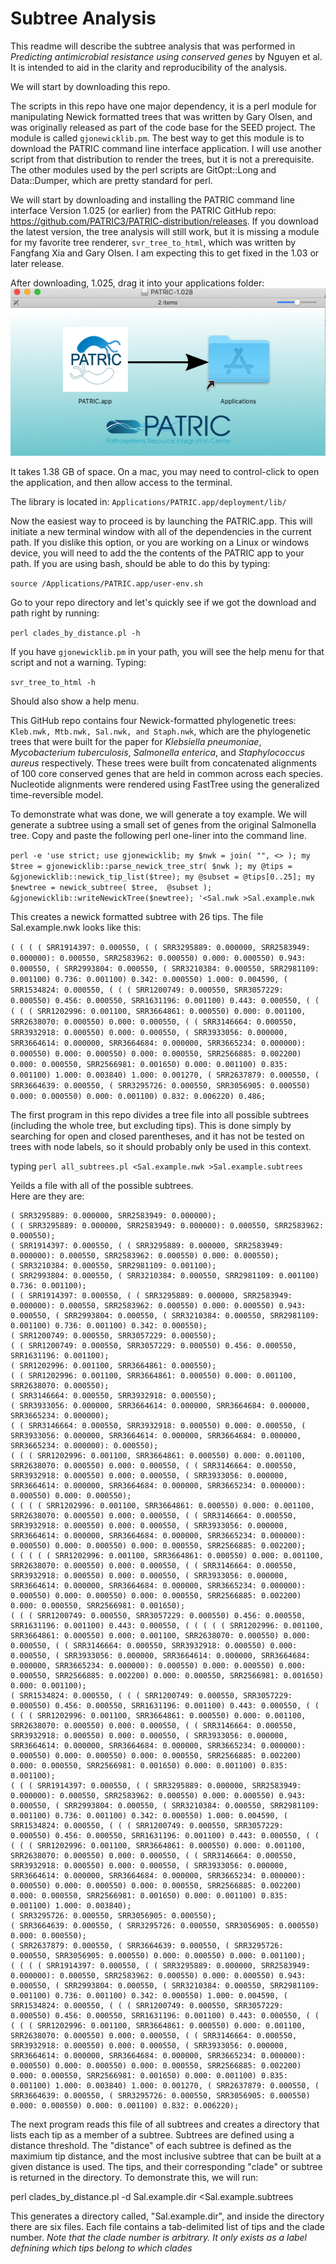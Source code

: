 # Subtree Analysis
This readme will describe the subtree analysis that was performed in *Predicting antimicrobial resistance using conserved genes* by Nguyen et al.  It is intended to aid in the clarity and reproducibility of the analysis. 

We will start by downloading this repo. 

The scripts in this repo have one major dependency, it is a perl module for manipulating Newick formatted trees that was written by Gary Olsen, and was originally released as part of the code base for the SEED project. The module is called ```gjonewicklib.pm```.  The best way to get this module is to download the PATRIC command line interface application. I will use another script from that distribution to render the trees, but it is not a prerequisite. The other modules used by the perl scripts are GitOpt::Long and Data::Dumper, which are pretty standard for perl.

We will start by downloading and installing the PATRIC command line interface Version 1.025 (or earlier) from the PATRIC GitHub repo:  https://github.com/PATRIC3/PATRIC-distribution/releases.  If you download the latest version, the tree analysis will still work, but it is missing a module for my favorite tree renderer, ```svr_tree_to_html```, which was written by Fangfang Xia and Gary Olsen. I am expecting this to get fixed in the 1.03 or later release. 

After downloading, 1.025, drag it into your applications folder:
![PATRIC](https://raw.githubusercontent.com/jimdavis1/Subtree-Analysis/b3cde940eb2b63f621ec06d539690e47b176ad5d/Patric.png)

It takes 1.38 GB of space.  On a mac, you may need to control-click to open the application, and then allow access to the terminal.

The library is located in:
```Applications/PATRIC.app/deployment/lib/```

Now the easiest way to proceed is by launching the PATRIC.app.  This will initiate a new terminal window with all of the dependencies in the current path.  If you dislike this option, or you are working on a Linux or windows device, you will need to add the the contents of the PATRIC app to your path. If you are using bash, should be able to do this by typing:  
  
```source /Applications/PATRIC.app/user-env.sh```

Go to your repo directory and let's quickly see if we got the download and path right by running:
  
```perl clades_by_distance.pl -h```

If you have ```gjonewicklib.pm``` in your path, you will see the help menu for that script and not a warning.
Typing:
  
```svr_tree_to_html -h```
  
Should also show a help menu. 

This GitHub repo contains four Newick-formatted phylogenetic trees: ```Kleb.nwk, Mtb.nwk, Sal.nwk, and Staph.nwk```, which are the phylogenetic trees that were built for the paper for *Klebsiella pneumoniae*, *Mycobacterium tuberculosis*, *Salmonella enterica*, and *Staphylococcus aureus* respectively.  These trees were built from concatenated alignments of 100 core conserved genes that are held in common across each species.  Nucleotide alignments were rendered using FastTree using the generalized time-reversible model.

To demonstrate what was done, we will generate a toy example.  We will generate a subtree using a small set of genes from the original Salmonella tree.  Copy and paste the following perl one-liner into the command line.  

```perl -e 'use strict; use gjonewicklib; my $nwk = join( "", <> ); my $tree = gjonewicklib::parse_newick_tree_str( $nwk ); my @tips = &gjonewicklib::newick_tip_list($tree); my @subset = @tips[0..25]; my $newtree = newick_subtree( $tree,  @subset ); &gjonewicklib::writeNewickTree($newtree); '<Sal.nwk >Sal.example.nwk```

This creates a newick formatted subtree with 26 tips.  The file Sal.example.nwk looks like this:
  
```( ( ( ( SRR1914397: 0.000550, ( ( SRR3295889: 0.000000, SRR2583949: 0.000000): 0.000550, SRR2583962: 0.000550) 0.000: 0.000550) 0.943: 0.000550, ( SRR2993804: 0.000550, ( SRR3210384: 0.000550, SRR2981109: 0.001100) 0.736: 0.001100) 0.342: 0.000550) 1.000: 0.004590, ( SRR1534824: 0.000550, ( ( ( SRR1200749: 0.000550, SRR3057229: 0.000550) 0.456: 0.000550, SRR1631196: 0.001100) 0.443: 0.000550, ( ( ( ( ( SRR1202996: 0.001100, SRR3664861: 0.000550) 0.000: 0.001100, SRR2638070: 0.000550) 0.000: 0.000550, ( ( SRR3146664: 0.000550, SRR3932918: 0.000550) 0.000: 0.000550, ( SRR3933056: 0.000000, SRR3664614: 0.000000, SRR3664684: 0.000000, SRR3665234: 0.000000): 0.000550) 0.000: 0.000550) 0.000: 0.000550, SRR2566885: 0.002200) 0.000: 0.000550, SRR2566981: 0.001650) 0.000: 0.001100) 0.835: 0.001100) 1.000: 0.003840) 1.000: 0.001270, ( SRR2637879: 0.000550, ( SRR3664639: 0.000550, ( SRR3295726: 0.000550, SRR3056905: 0.000550) 0.000: 0.000550) 0.000: 0.001100) 0.832: 0.006220) 0.486;```
  
The first program in this repo divides a tree file into all possible subtrees (including the whole tree, but excluding tips).  This is done simply by searching for open and closed parentheses, and it has not be tested on trees with node labels, so it should probably only be used in this context. 

typing 
```perl all_subtrees.pl <Sal.example.nwk >Sal.example.subtrees```

Yeilds a file with all of the possible subtrees.  
Here are they are:
  
```
( SRR3295889: 0.000000, SRR2583949: 0.000000);
( ( SRR3295889: 0.000000, SRR2583949: 0.000000): 0.000550, SRR2583962: 0.000550);
( SRR1914397: 0.000550, ( ( SRR3295889: 0.000000, SRR2583949: 0.000000): 0.000550, SRR2583962: 0.000550) 0.000: 0.000550);
( SRR3210384: 0.000550, SRR2981109: 0.001100);
( SRR2993804: 0.000550, ( SRR3210384: 0.000550, SRR2981109: 0.001100) 0.736: 0.001100);
( ( SRR1914397: 0.000550, ( ( SRR3295889: 0.000000, SRR2583949: 0.000000): 0.000550, SRR2583962: 0.000550) 0.000: 0.000550) 0.943: 0.000550, ( SRR2993804: 0.000550, ( SRR3210384: 0.000550, SRR2981109: 0.001100) 0.736: 0.001100) 0.342: 0.000550);
( SRR1200749: 0.000550, SRR3057229: 0.000550);
( ( SRR1200749: 0.000550, SRR3057229: 0.000550) 0.456: 0.000550, SRR1631196: 0.001100);
( SRR1202996: 0.001100, SRR3664861: 0.000550);
( ( SRR1202996: 0.001100, SRR3664861: 0.000550) 0.000: 0.001100, SRR2638070: 0.000550);
( SRR3146664: 0.000550, SRR3932918: 0.000550);
( SRR3933056: 0.000000, SRR3664614: 0.000000, SRR3664684: 0.000000, SRR3665234: 0.000000);
( ( SRR3146664: 0.000550, SRR3932918: 0.000550) 0.000: 0.000550, ( SRR3933056: 0.000000, SRR3664614: 0.000000, SRR3664684: 0.000000, SRR3665234: 0.000000): 0.000550);
( ( ( SRR1202996: 0.001100, SRR3664861: 0.000550) 0.000: 0.001100, SRR2638070: 0.000550) 0.000: 0.000550, ( ( SRR3146664: 0.000550, SRR3932918: 0.000550) 0.000: 0.000550, ( SRR3933056: 0.000000, SRR3664614: 0.000000, SRR3664684: 0.000000, SRR3665234: 0.000000): 0.000550) 0.000: 0.000550);
( ( ( ( SRR1202996: 0.001100, SRR3664861: 0.000550) 0.000: 0.001100, SRR2638070: 0.000550) 0.000: 0.000550, ( ( SRR3146664: 0.000550, SRR3932918: 0.000550) 0.000: 0.000550, ( SRR3933056: 0.000000, SRR3664614: 0.000000, SRR3664684: 0.000000, SRR3665234: 0.000000): 0.000550) 0.000: 0.000550) 0.000: 0.000550, SRR2566885: 0.002200);
( ( ( ( ( SRR1202996: 0.001100, SRR3664861: 0.000550) 0.000: 0.001100, SRR2638070: 0.000550) 0.000: 0.000550, ( ( SRR3146664: 0.000550, SRR3932918: 0.000550) 0.000: 0.000550, ( SRR3933056: 0.000000, SRR3664614: 0.000000, SRR3664684: 0.000000, SRR3665234: 0.000000): 0.000550) 0.000: 0.000550) 0.000: 0.000550, SRR2566885: 0.002200) 0.000: 0.000550, SRR2566981: 0.001650);
( ( ( SRR1200749: 0.000550, SRR3057229: 0.000550) 0.456: 0.000550, SRR1631196: 0.001100) 0.443: 0.000550, ( ( ( ( ( SRR1202996: 0.001100, SRR3664861: 0.000550) 0.000: 0.001100, SRR2638070: 0.000550) 0.000: 0.000550, ( ( SRR3146664: 0.000550, SRR3932918: 0.000550) 0.000: 0.000550, ( SRR3933056: 0.000000, SRR3664614: 0.000000, SRR3664684: 0.000000, SRR3665234: 0.000000): 0.000550) 0.000: 0.000550) 0.000: 0.000550, SRR2566885: 0.002200) 0.000: 0.000550, SRR2566981: 0.001650) 0.000: 0.001100);
( SRR1534824: 0.000550, ( ( ( SRR1200749: 0.000550, SRR3057229: 0.000550) 0.456: 0.000550, SRR1631196: 0.001100) 0.443: 0.000550, ( ( ( ( ( SRR1202996: 0.001100, SRR3664861: 0.000550) 0.000: 0.001100, SRR2638070: 0.000550) 0.000: 0.000550, ( ( SRR3146664: 0.000550, SRR3932918: 0.000550) 0.000: 0.000550, ( SRR3933056: 0.000000, SRR3664614: 0.000000, SRR3664684: 0.000000, SRR3665234: 0.000000): 0.000550) 0.000: 0.000550) 0.000: 0.000550, SRR2566885: 0.002200) 0.000: 0.000550, SRR2566981: 0.001650) 0.000: 0.001100) 0.835: 0.001100);
( ( ( SRR1914397: 0.000550, ( ( SRR3295889: 0.000000, SRR2583949: 0.000000): 0.000550, SRR2583962: 0.000550) 0.000: 0.000550) 0.943: 0.000550, ( SRR2993804: 0.000550, ( SRR3210384: 0.000550, SRR2981109: 0.001100) 0.736: 0.001100) 0.342: 0.000550) 1.000: 0.004590, ( SRR1534824: 0.000550, ( ( ( SRR1200749: 0.000550, SRR3057229: 0.000550) 0.456: 0.000550, SRR1631196: 0.001100) 0.443: 0.000550, ( ( ( ( ( SRR1202996: 0.001100, SRR3664861: 0.000550) 0.000: 0.001100, SRR2638070: 0.000550) 0.000: 0.000550, ( ( SRR3146664: 0.000550, SRR3932918: 0.000550) 0.000: 0.000550, ( SRR3933056: 0.000000, SRR3664614: 0.000000, SRR3664684: 0.000000, SRR3665234: 0.000000): 0.000550) 0.000: 0.000550) 0.000: 0.000550, SRR2566885: 0.002200) 0.000: 0.000550, SRR2566981: 0.001650) 0.000: 0.001100) 0.835: 0.001100) 1.000: 0.003840);
( SRR3295726: 0.000550, SRR3056905: 0.000550);
( SRR3664639: 0.000550, ( SRR3295726: 0.000550, SRR3056905: 0.000550) 0.000: 0.000550);
( SRR2637879: 0.000550, ( SRR3664639: 0.000550, ( SRR3295726: 0.000550, SRR3056905: 0.000550) 0.000: 0.000550) 0.000: 0.001100);
( ( ( ( SRR1914397: 0.000550, ( ( SRR3295889: 0.000000, SRR2583949: 0.000000): 0.000550, SRR2583962: 0.000550) 0.000: 0.000550) 0.943: 0.000550, ( SRR2993804: 0.000550, ( SRR3210384: 0.000550, SRR2981109: 0.001100) 0.736: 0.001100) 0.342: 0.000550) 1.000: 0.004590, ( SRR1534824: 0.000550, ( ( ( SRR1200749: 0.000550, SRR3057229: 0.000550) 0.456: 0.000550, SRR1631196: 0.001100) 0.443: 0.000550, ( ( ( ( ( SRR1202996: 0.001100, SRR3664861: 0.000550) 0.000: 0.001100, SRR2638070: 0.000550) 0.000: 0.000550, ( ( SRR3146664: 0.000550, SRR3932918: 0.000550) 0.000: 0.000550, ( SRR3933056: 0.000000, SRR3664614: 0.000000, SRR3664684: 0.000000, SRR3665234: 0.000000): 0.000550) 0.000: 0.000550) 0.000: 0.000550, SRR2566885: 0.002200) 0.000: 0.000550, SRR2566981: 0.001650) 0.000: 0.001100) 0.835: 0.001100) 1.000: 0.003840) 1.000: 0.001270, ( SRR2637879: 0.000550, ( SRR3664639: 0.000550, ( SRR3295726: 0.000550, SRR3056905: 0.000550) 0.000: 0.000550) 0.000: 0.001100) 0.832: 0.006220);
```
  
The next program reads this file of all subtrees and creates a directory that lists each tip as a member of a subtree.  Subtrees are defined using a distance threshold.  The "distance" of each subtree is defined as the maximium tip distance, and the most inclusive subtree that can be built at a given distance is used. The tips, and their corresponding  "clade" or subtree is returned in the directory.  To demonstrate this, we will run:
  
perl clades_by_distance.pl -d Sal.example.dir <Sal.example.subtrees

This generates a directory called, "Sal.example.dir", and inside the directory there are six files.  Each file contains a tab-delimited list of tips and the clade number.  *Note that the clade number is arbitrary.  It only exists as a label defnining which tips belong to which clades*  








